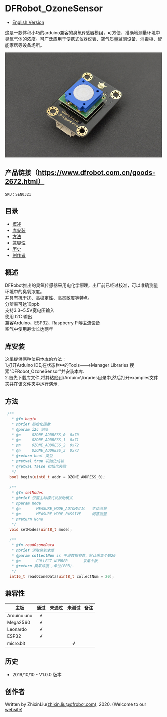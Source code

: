 # DFRobot_OzoneSensor
- [English Version](./README.md)

这是一款体积小巧的arduino兼容的臭氧传感器模组，可方便、准确地测量环境中臭氧气体的浓度。可广泛应用于便携式仪器仪表、空气质量监测设备、消毒柜、智能家居等设备场所。<br>

![效果图](resources/images/SEN0321.jpg)

## 产品链接（https://www.dfrobot.com.cn/goods-2672.html）

    SKU：SEN0321

## 目录

* [概述](#概述)
* [库安装](#库安装)
* [方法](#方法)
* [兼容性](#兼容性y)
* [历史](#历史)
* [创作者](#创作者)

## 概述

DFRobot推出的臭氧传感器采用电化学原理，出厂前已经过校准，可以准确测量环境中的臭氧浓度。<br>
并具有抗干扰、高稳定性、高灵敏度等特点。 <br>
分辨率可达10ppb<br>
支持3.3~5.5V宽电压输入<br>
使用 I2C 输出<br>
兼容Arduino、ESP32、Raspberry Pi等主流设备<br>
空气中使用寿命长达两年<br> 

## 库安装
这里提供两种使用本库的方法：<br>
1.打开Arduino IDE,在状态栏中的Tools--->Manager Libraries 搜索"DFRobot_OzoneSensor"并安装本库.<br>
2.首先下载库文件,将其粘贴到\Arduino\libraries目录中,然后打开examples文件夹并在该文件夹中运行演示.<br>

## 方法

```C++
 /**
   * @fn begin
   * @brief 初始化函数 
   * @param i2c 地址
   * @n     OZONE_ADDRESS_0  0x70
   * @n     OZONE_ADDRESS_1  0x71
   * @n     OZONE_ADDRESS_2  0x72
   * @n     OZONE_ADDRESS_3  0x73
   * @return bool 类型
   * @retval true 初始化成功
   * @retval false 初始化失败
   */
  bool begin(uint8_t addr = OZONE_ADDRESS_0);

  /**
   * @fn setModes
   * @brief 设置主动模式或被动模式
   * @param mode 
   * @n       MEASURE_MODE_AUTOMATIC   主动测量
   * @n       MEASURE_MODE_PASSIVE     问答测量
   * @return None
   */
  void setModes(uint8_t mode);

  /**
   * @fn readOzoneData
   * @brief 读取臭氧浓度
   * @param collectNum is 平滑数据参数，默认采集个数20
   * @n       COLLECT_NUMBER       采集个数
   * @return 臭氧浓度 ,单位(PPB).
   */
  int16_t readOzoneData(uint8_t collectNum = 20);
```

## 兼容性

| 主板        | 通过 | 未通过 | 未测试 | 备注 |
| ----------- | :--: | :----: | :----: | ---- |
| Arduino uno |  √   |        |        |      |
| Mega2560    |  √   |        |        |      |
| Leonardo    |  √   |        |        |      |
| ESP32       |  √   |        |        |      |
| micro:bit   |      |        |   √    |      |


## 历史

- 2019/10/10 - V1.0.0 版本

## 创作者

Written by ZhixinLiu(zhixin.liu@dfrobot.com), 2020. (Welcome to our [website](https://www.dfrobot.com/))
